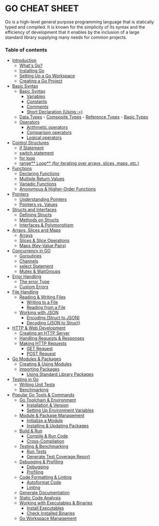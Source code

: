 
# GO CHEAT SHEET
Go is a high-level general purpose programming language that is statically typed and compiled. It is known for the simplicity of its syntax and the efficiency of development that it enables by the inclusion of a large standard library supplying many needs for common projects.

### Table of contents
- [Introduction]()
	- [What's Go?]()
	- [Installing Go]()
	- [Setting Up a Go Workspace]()
	- [Creating a Go Project]()
- [Basic Syntax]()
	- [Basic Syntax]()
		- [Variables]()
		- [Constants]()
		- [Comments]()
	    - [Short Declaration (Using :=)]()
	- [Data Types]()
			- [Composite Types]()
			- [Reference Types]()
			- [Basic Types]()
	- [Operators]()
		- [Arithmetic operators]()
		- [Comparison operators]()
		- [Logical operators]()
- [Control Structures]()
	- [if Statement]()
	- [switch statement]()
	- [for loop]()
	- [range** Loop** (for iterating over arrays, slices, maps, etc.)]()
- [Functions]()
	- [Declaring Functions]()
	- [Multiple Return Values]()
	- [Variadic Functions]()
	- [Anonymous & Higher-Order Functions]()
- [Pointers]()
	- [Understanding Pointers]()
	- [Pointers vs. Values]()
- [Structs and Interfaces]()
	- [Defining Structs]()
	- [Methods on Structs]()
	- [Interfaces & Polymorphism]()
- [Arrays, Slices and Maps]()
	- [Arrays]()
	- [Slices & Slice Operations]()
	- [Maps (Key-Value Pairs)]()
- [Concurrency in GO]()
	- [Goroutines]()
	- [Channels]()
	- [select Statement]()
	- [Mutex & WaitGroups]()
- [Error Handling]()
	- [The error Type]()
	- [Custom Errors]()
- [File Handling]()
	- [Reading & Writing Files]()
		- [Writing to a File]()
		- [Reading from a File]()
	- [Working with JSON]()
		- [Encoding (Struct to JSON)]()
		- [Decoding (JSON to Struct)]()
- [HTTP & Web Development]()
	- [Creating an HTTP Server]()
	- [Handling Requests & Responses]()
	- [Making HTTP Requests]()
		- [GET Request]()
		- [POST Request]()
- [Go Modules & Packages]()
	- [Creating & Using Modules]()
	 - [Importing Packages]()
		 - [Using Standard Library Packages]()
- [Testing in Go]()
	- [Writing Unit Tests]()
	- [Benchmarking]()
- [Popular Go Tools & Commands]()
	- [Go Toolchain & Environment]()
		- [Installation & Version]()
		- [Setting Up Environment Variables]()
	- [Module & Package Management]()
		- [Initialize a Module]()
		- [Installing & Updating Packages]()
	- [Build & Run]()
		- [Compile & Run Code]()
		- [Cross-Compilation]()
	- [Testing & Benchmarking]()
		- [Run Tests]()
		- [Generate Test Coverage Report]()
	- [Debugging & Profiling]()
		- [Debugging]()
		- [Profiling]()
	- [Code Formatting & Linting]()
		- [Autoformat Code]()
		- [Linting]()
	- [Generate Documentation]()
	- [Static Code Analysis]()
	- [Working with Executables & Binaries]()
		- [Install Executables]()
		- [Check Installed Binaries]()
	- [Go Workspace Management]()